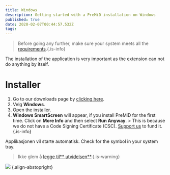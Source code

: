 ```yaml
---
title: Windows
description: Getting started with a PreMiD installation on Windows
published: true
date: 2020-02-07T00:44:57.532Z
tags:
---
```


> Before going any further, make sure your system meets all the [requirements](/install/requirements).{.is-info}

The installation of the application is very important as the extension can not do anything by itself.

# Installer
1. Go to our downloads page by [clicking here](https://premid.app/downloads).
2. Velg **Windows**.
3. Open the installer.
4. **Windows SmartScreen** will appear, if you install PreMiD for the first time. Click on **More Info** and then select **Run Anyway**. > This is because we do not have a Code Signing Certificate (CSC). [Support us](https://www.patreon.com/Timeraa) to fund it.{.is-info}

Applikasjonen vil starte automatisk. Check for the symbol in your system tray.

> Ikke glem å [legge til** utvidelsen**](/install).{.is-warning}

![](https://a.icons8.com/djxbtnYm/GBjHDS/svg.svg) {.align-abstopright}